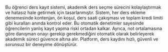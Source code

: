 Bu öğrenci ders kayıt sistemi, akademik ders seçme sürecini kolaylaştırmak ve hatasız hale getirmek için tasarlanmıştır. Sistem, her ders ekleme denemesinde kontenjan, ön koşul, ders saati çakışması ve toplam kredi limiti gibi kuralları anında kontrol eder. Bu otomatik denetimler sayesinde öğrencilerin yanlış kayıt yapma riski ortadan kalkar. Ayrıca, not ortalamasına göre danışman onayı gerekip gerekmediğini otomatik olarak belirleyerek akademik süreci güvence altına alır. Platform, ders kaydını hızlı, güvenli ve sorunsuz bir deneyime dönüştürür.